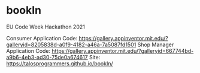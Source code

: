 # bookIn
EU Code Week Hackathon 2021

Consumer Application Code: https://gallery.appinventor.mit.edu/?galleryid=8205838d-a0f9-4182-a46a-7a5087fd1501
Shop Manager Application Code:  https://gallery.appinventor.mit.edu/?galleryid=667744bd-a9b6-4eb3-ad30-75de0a674617
Site: https://talosprogrammers.github.io/bookIn/
